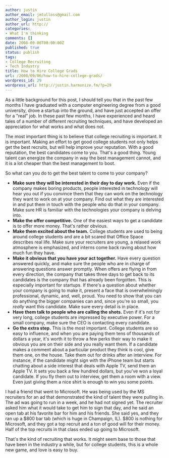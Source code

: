 ```yaml
---
author: justin
author_email: jmtulloss@gmail.com
author_login: justin
author_url: http://
categories:
- What I'm thinking
comments: []
date: 2008-09-06T00:00:00Z
published: true
status: publish
tags:
- College Recruiting
- Tech Industry
title: How to Hire College Grads
url: /2008/09/06/how-to-hire-college-grads/
wordpress_id: 29
wordpress_url: http://justin.harmonize.fm/?p=29
---
```


As a little background for this post, I should tell you that in the past few months I have graduated with a computer engineering degree from a good university, drove a startup into the ground, and have just accepted an offer for a "real" job. In these past few months, I have experienced and heard tales of a number of different recruiting techniques, and have developed an appreciation for what works and what does not.

The most important thing is to believe that college recruiting is important. It is important. Making an effort to get good college students not only helps get the best recruits, but will help improve your reputation. With a good reputation, the best candidates come to you. That's a good thing. Young talent can energize the company in way the best management cannot, and it is a lot cheaper than the best management to boot.

So what can you do to get the best talent to come to your company?
<ul>
	<li><strong>Make sure they will be interested in their day to day work.</strong> Even if the company makes boring products, people interested in technology will hear you out if you convince them that they can work on the technology they want to work on at your company. Find out what they are interested in and put them in touch with the people who do that in your company. Make sure HR is familiar with the technologies your company is delving into.</li>
	<li><strong>Make the offer competitive.</strong> One of the easiest ways to get a candidate is to offer more money. That's rather obvious.</li>
	<li><strong>Make them excited about the team.</strong> College students are used to being around college students and are a bit scared that Office Space describes real life. Make sure your recruiters are young, a relaxed work atmosphere is emphasized, and interns come back raving about how much fun they have.</li>
	<li><strong>Make it obvious that you have your act together.</strong> Have every question answered quickly, and make sure the people who are in charge of answering questions answer promptly. When offers are flying in from every direction, the company that takes three days to get back to its candidates is the company that has already been forgotten. This is especially important for startups. If there's a question about whether your company is going to make it, present a face that is overwhelmingly professional, dynamic, and, well, proud. You need to show that you can do anything the bigger companies can and, since you're so small, you <em>really </em>want this candidate. Make sure every detail is in place.</li>
	<li><strong>Have them talk to people who are calling the shots.</strong> Even if it's not for very long, college students are impressed by executive power. For a small company, make sure the CEO is contacting every candidate.</li>
	<li><strong>Go the extra step.</strong> This is the most important. College students are so easy to influence, and when you are paying them tens of thousands of dollars a year, it's worth it to throw a few perks their way to make it obvious you are on their side and you really want them. If a candidate makes a comment about a particular product they think is cool, give them one, on the house. Take them out for drinks after an interview. For instance, if the candidate might sign with the iPhone team but starts chatting about a side interest that deals with Apple TV, send them an Apple TV. It sets you back a few hundred dollars, but you've won a loyal candidate. If you fly them out to interview, get them a room with a view. Even just giving them a nice shirt is enough to win you some points.</li>
</ul>
I had a friend that went to Microsoft. He was being used by the MS recruiters for an ad that demonstrated the kind of talent they were pulling in. The ad was going to run in a week, and he had not signed yet. The recruiter asked him what it would take to get him to sign that day, and he said an open tab at his favorite bar for him and his friends. She said yes, and they ran up a $800 bar tab (which is huge in Champaign, IL). $800 is nothing for Microsoft, and they got a top recruit and a ton of good will for their money. Half of the top recruits in that class ended up going to Microsoft.

That's the kind of recruiting that works. It might seem base to those that have been in the industry a while, but for college students, this is a whole new game, and love is easy to buy.
